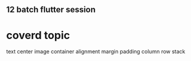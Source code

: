 ## 12 batch flutter session

# coverd topic 
text
center
image
container
alignment
margin
padding
column
row
stack
